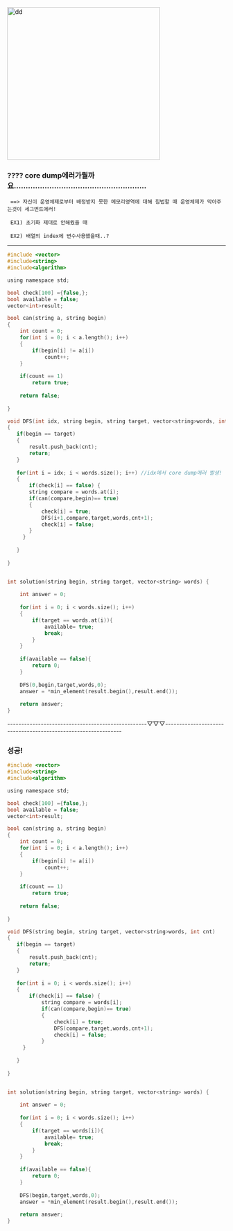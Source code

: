 <img width="352" alt="dd" src="https://user-images.githubusercontent.com/29946480/70602851-aa5a1c80-1c38-11ea-918f-119e0df26f09.PNG">

### ???? core dump에러가뭘까요........................................................
    
     ==> 자신이 운영체제로부터 배정받지 못한 메모리영역에 대해 침법할 때 운영체제가 막아주는것이 세그먼트에러!
     
     EX1) 초기화 제대로 안해줬을 때
     
     EX2) 배열의 index에 변수사용했을때..?


-----------------------------------------------------------------------------------------------------------------------------

```c
#include <vector>
#include<string>
#include<algorithm>

using namespace std;

bool check[100] ={false,};
bool available = false;
vector<int>result;

bool can(string a, string begin)
{
    int count = 0;
    for(int i = 0; i < a.length(); i++)
    {
        if(begin[i] != a[i])
            count++;
    }
    
    if(count == 1)
        return true;
    
    return false;
    
}

void DFS(int idx, string begin, string target, vector<string>words, int cnt)
{    
   if(begin == target)
   {
       result.push_back(cnt);
       return;
   }
    
   for(int i = idx; i < words.size(); i++) //idx에서 core dump에러 발생! 
   {
       if(check[i] == false) {
       string compare = words.at(i);
       if(can(compare,begin)== true)
       {
           check[i] = true;
           DFS(i+1,compare,target,words,cnt+1);  
           check[i] = false;
       }
     }
       
   }
   
}


int solution(string begin, string target, vector<string> words) {
    
    int answer = 0;
    
    for(int i = 0; i < words.size(); i++)
    {
        if(target == words.at(i)){
            available= true;
            break;
        }  
    }
    
    if(available == false){
        return 0;
    }
    
    DFS(0,begin,target,words,0);
    answer = *min_element(result.begin(),result.end());
    
    return answer;
}
```

--------------------------------------------------▽▽▽--------------------------------------------------------------

### 성공!


```c
#include <vector>
#include<string>
#include<algorithm>

using namespace std;

bool check[100] ={false,};
bool available = false;
vector<int>result;

bool can(string a, string begin)
{
    int count = 0;
    for(int i = 0; i < a.length(); i++)
    {
        if(begin[i] != a[i])
            count++;
    }
    
    if(count == 1)
        return true;
    
    return false;
    
}

void DFS(string begin, string target, vector<string>words, int cnt)
{    
   if(begin == target)
   {
       result.push_back(cnt);
       return;
   }
    
   for(int i = 0; i < words.size(); i++)
   {
       if(check[i] == false) {
           string compare = words[i];
           if(can(compare,begin)== true)
           {
               check[i] = true;
               DFS(compare,target,words,cnt+1);  
               check[i] = false;
           }
     }
       
   }
   
}


int solution(string begin, string target, vector<string> words) {
    
    int answer = 0;
    
    for(int i = 0; i < words.size(); i++)
    {
        if(target == words[i]){
            available= true;
            break;
        }  
    }
    
    if(available == false){
        return 0;
    }
    
    DFS(begin,target,words,0);
    answer = *min_element(result.begin(),result.end());
    
    return answer;
}
```
